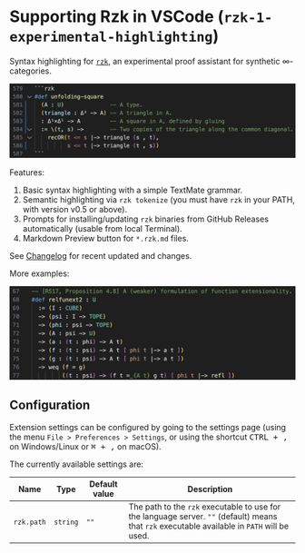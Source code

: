 # Supporting Rzk in VSCode (`rzk-1-experimental-highlighting`)

Syntax highlighting for [`rzk`](https://fizruk.github.io/rzk/), an experimental proof assistant for synthetic ∞-categories.

![Syntax highlighting example.](images/example-unfolding-square.png)

Features:

1. Basic syntax highlighting with a simple TextMate grammar.
2. Semantic highlighting via `rzk tokenize` (you must have `rzk` in your PATH, with version v0.5 or above).
3. Prompts for installing/updating `rzk` binaries from GitHub Releases automatically (usable from local Terminal).
4. Markdown Preview button for `*.rzk.md` files.

See [Changelog](CHANGELOG.md) for recent updated and changes.

More examples:

![Syntax highlighting example.](images/example-relfunext2.png)

## Configuration

Extension settings can be configured by going to the settings page (using the menu `File > Preferences > Settings`, or using the shortcut <kbd>CTRL + ,</kbd> on Windows/Linux or <kbd>⌘ + ,</kbd> on macOS).

The currently available settings are:

| Name       | Type     | Default value | Description                                                                                                                                   |
| ---------- | -------- | ------------- | --------------------------------------------------------------------------------------------------------------------------------------------- |
| `rzk.path` | `string` | `""`          | The path to the `rzk` executable to use for the language server. `""` (default) means that `rzk` executable available in `PATH` will be used. |

